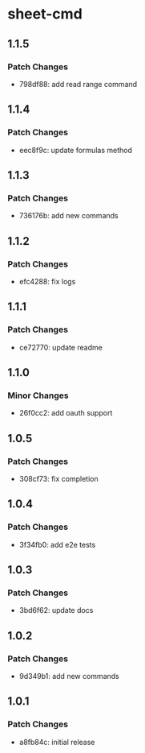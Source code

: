 # sheet-cmd

## 1.1.5

### Patch Changes

- 798df88: add read range command

## 1.1.4

### Patch Changes

- eec8f9c: update formulas method

## 1.1.3

### Patch Changes

- 736176b: add new commands

## 1.1.2

### Patch Changes

- efc4288: fix logs

## 1.1.1

### Patch Changes

- ce72770: update readme

## 1.1.0

### Minor Changes

- 26f0cc2: add oauth support

## 1.0.5

### Patch Changes

- 308cf73: fix completion

## 1.0.4

### Patch Changes

- 3f34fb0: add e2e tests

## 1.0.3

### Patch Changes

- 3bd6f62: update docs

## 1.0.2

### Patch Changes

- 9d349b1: add new commands

## 1.0.1

### Patch Changes

- a8fb84c: initial release
